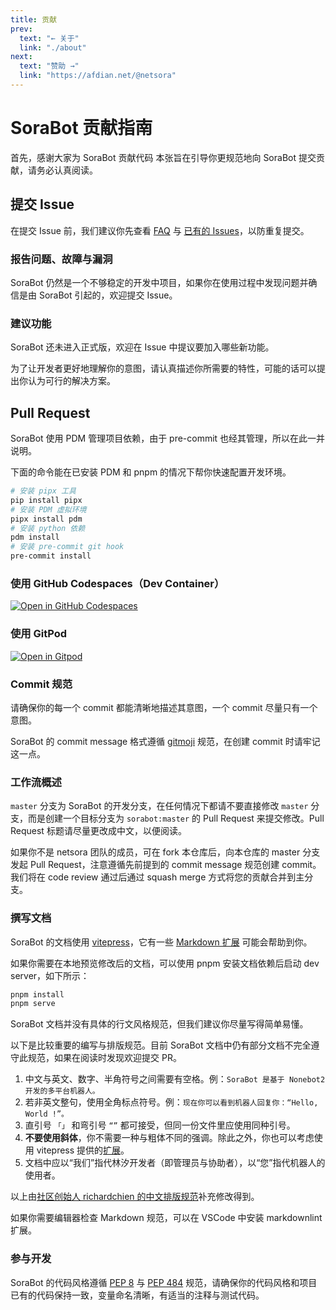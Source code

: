 ```yaml
---
title: 贡献
prev:
  text: "← 关于"
  link: "./about"
next:
  text: "赞助 →"
  link: "https://afdian.net/@netsora"
---
```

# SoraBot 贡献指南

首先，感谢大家为 SoraBot 贡献代码
本张旨在引导你更规范地向 SoraBot 提交贡献，请务必认真阅读。

## 提交 Issue

在提交 Issue 前，我们建议你先查看 [FAQ](https://github.com/orgs/netsora/discussions) 与 [已有的 Issues](https://github.com/netsora/SoraBot/issues)，以防重复提交。

### 报告问题、故障与漏洞

SoraBot 仍然是一个不够稳定的开发中项目，如果你在使用过程中发现问题并确信是由 SoraBot 引起的，欢迎提交 Issue。

### 建议功能

SoraBot 还未进入正式版，欢迎在 Issue 中提议要加入哪些新功能。

为了让开发者更好地理解你的意图，请认真描述你所需要的特性，可能的话可以提出你认为可行的解决方案。

## Pull Request

SoraBot 使用 PDM 管理项目依赖，由于 pre-commit 也经其管理，所以在此一并说明。

下面的命令能在已安装 PDM 和 pnpm 的情况下帮你快速配置开发环境。

```bash
# 安装 pipx 工具
pip install pipx
# 安装 PDM 虚拟环境
pipx install pdm
# 安装 python 依赖
pdm install
# 安装 pre-commit git hook
pre-commit install
```

### 使用 GitHub Codespaces（Dev Container）

[![Open in GitHub Codespaces](https://github.com/codespaces/badge.svg)](https://github.com/codespaces/new?hide_repo_select=true&ref=master&repo=645755460)

### 使用 GitPod

[![Open in Gitpod](https://gitpod.io/button/open-in-gitpod.svg)](https://gitpod.io/#/https://github.com/netsora/SoraBot)

### Commit 规范

请确保你的每一个 commit 都能清晰地描述其意图，一个 commit 尽量只有一个意图。

SoraBot 的 commit message 格式遵循 [gitmoji](https://gitmoji.dev/) 规范，在创建 commit 时请牢记这一点。

### 工作流概述

`master` 分支为 SoraBot 的开发分支，在任何情况下都请不要直接修改 `master` 分支，而是创建一个目标分支为 `sorabot:master` 的 Pull Request 来提交修改。Pull Request 标题请尽量更改成中文，以便阅读。

如果你不是 netsora 团队的成员，可在 fork 本仓库后，向本仓库的 master 分支发起 Pull Request，注意遵循先前提到的 commit message 规范创建 commit。我们将在 code review 通过后通过 squash merge 方式将您的贡献合并到主分支。

### 撰写文档

SoraBot 的文档使用 [vitepress](https://vitepress.dev/)，它有一些 [Markdown 扩展](https://vitepress.dev/guide/markdown) 可能会帮助到你。

如果你需要在本地预览修改后的文档，可以使用 pnpm 安装文档依赖后启动 dev server，如下所示：

```bash
pnpm install
pnpm serve
```

SoraBot 文档并没有具体的行文风格规范，但我们建议你尽量写得简单易懂。

以下是比较重要的编写与排版规范。目前 SoraBot 文档中仍有部分文档不完全遵守此规范，如果在阅读时发现欢迎提交 PR。

1. 中文与英文、数字、半角符号之间需要有空格。例：`SoraBot 是基于 Nonebot2 开发的多平台机器人。`
2. 若非英文整句，使用全角标点符号。例：`现在你可以看到机器人回复你：“Hello, World !”。`
3. 直引号 `「」` 和弯引号 `“”` 都可接受，但同一份文件里应使用同种引号。
4. **不要使用斜体**，你不需要一种与粗体不同的强调。除此之外，你也可以考虑使用 vitepress 提供的[扩展](https://vitepress.dev/guide/markdown)。
5. 文档中应以“我们”指代林汐开发者（即管理员与协助者），以“您”指代机器人的使用者。

以上由[社区创始人 richardchien 的中文排版规范](https://stdrc.cc/style-guides/chinese)补充修改得到。

如果你需要编辑器检查 Markdown 规范，可以在 VSCode 中安装 markdownlint 扩展。

### 参与开发

SoraBot 的代码风格遵循 [PEP 8](https://www.python.org/dev/peps/pep-0008/) 与 [PEP 484](https://www.python.org/dev/peps/pep-0484/) 规范，请确保你的代码风格和项目已有的代码保持一致，变量命名清晰，有适当的注释与测试代码。
